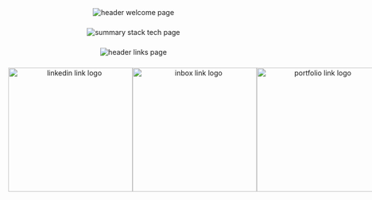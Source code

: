 <div align="center">
  <img src="https://iili.io/JujIx8G.png" alt="header welcome page" />
</div>

###

<div align="center">
  <img  src="https://iili.io/JujI7M7.png" alt="summary stack tech page"  />
</div>

###

<div align="center">
  <img src="https://iili.io/Juj51jf.png" alt="header links page"  />
</div>

###

 <div style="display: flex;" align="center">
       <a href="https://www.linkedin.com/in/matiassiocordich/" target="_blank" style="text-decoration: none;">
         <img src="https://iili.io/JujYosR.png" alt="linkedin link logo" width="250px"/>
       </a>
   <a href="mailto:m.scordich@gmail.com" target="_blank" style="text-decoration: none;">
         <img src="https://iili.io/Jujlyp1.png" alt="inbox link logo" width="250px"/>
       </a>
   <a href="/" target="_blank" style="text-decoration: none;">
         <img src="https://iili.io/Juj0HTF.png" alt="portfolio link logo" width="250px"/>
       </a>
</div>
